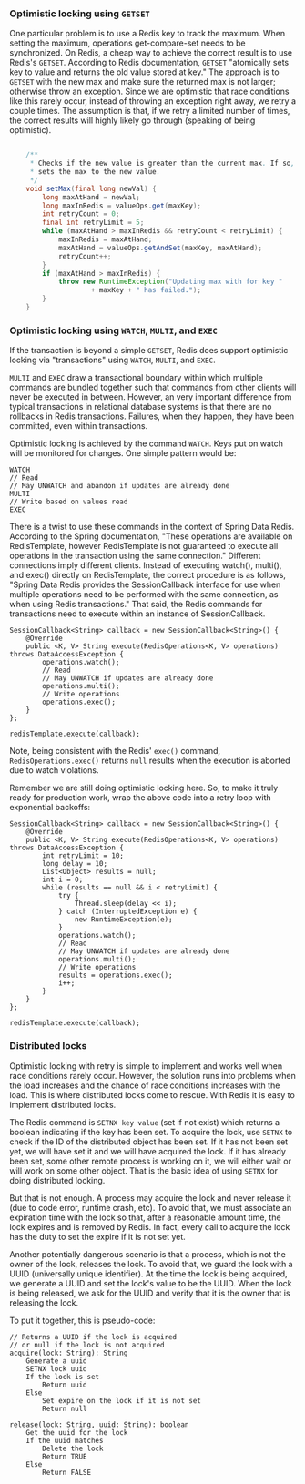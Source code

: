 ### Optimistic locking using `GETSET`

One particular problem is to use a Redis key to track the maximum. When setting the maximum, operations get-compare-set needs to be synchronized. On Redis, a cheap way to achieve the correct result is to use Redis's `GETSET`. According to Redis documentation, `GETSET` "atomically sets key to value and returns the old value stored at key."  The approach is to `GETSET` with the new max and make sure the returned max is not larger; otherwise throw an exception. Since we are optimistic that race conditions like this rarely occur, instead of throwing an exception right away, we retry a couple times. The assumption is that, if we retry a limited number of times, the correct results will highly likely go through (speaking of being optimistic).

```java

    /**
     * Checks if the new value is greater than the current max. If so,
     * sets the max to the new value.
     */
    void setMax(final long newVal) {
        long maxAtHand = newVal;
        long maxInRedis = valueOps.get(maxKey);
        int retryCount = 0;
        final int retryLimit = 5;
        while (maxAtHand > maxInRedis && retryCount < retryLimit) {
            maxInRedis = maxAtHand;
            maxAtHand = valueOps.getAndSet(maxKey, maxAtHand);
            retryCount++;
        }
        if (maxAtHand > maxInRedis) {
            throw new RuntimeException("Updating max with for key "
                    + maxKey + " has failed.");
        }
    }

```

### Optimistic locking using `WATCH`, `MULTI`, and `EXEC`

If the transaction is beyond a simple `GETSET`, Redis does support optimistic locking via "transactions" using `WATCH`, `MULTI`, and `EXEC`.

`MULTI` and `EXEC` draw a transactional boundary within which multiple commands are bundled together such that commands from other clients will never be executed in between.  However, an very important difference from typical transactions in relational database systems is that there are no rollbacks in Redis transactions.  Failures, when they happen, they have been committed, even within transactions.

Optimistic locking is achieved by the command `WATCH`.  Keys put on watch will be monitored for changes.  One simple pattern would be:

    WATCH
    // Read
    // May UNWATCH and abandon if updates are already done
    MULTI
    // Write based on values read
    EXEC

There is a twist to use these commands in the context of Spring Data Redis.  According to the Spring documentation, "These operations are available on RedisTemplate, however RedisTemplate is not guaranteed to execute all operations in the transaction using the same connection."  Different connections imply different clients.  Instead of executing watch(), multi(), and exec() directly on RedisTemplate, the correct procedure is as follows, "Spring Data Redis provides the SessionCallback interface for use when multiple operations need to be performed with the same connection, as when using Redis transactions."  That said, the Redis commands for transactions need to execute within an instance of SessionCallback.

    SessionCallback<String> callback = new SessionCallback<String>() {
        @Override
        public <K, V> String execute(RedisOperations<K, V> operations) throws DataAccessException {
            operations.watch();
            // Read
            // May UNWATCH if updates are already done
            operations.multi();
            // Write operations
            operations.exec();
        }
    };

    redisTemplate.execute(callback);

Note, being consistent with the Redis' `exec()` command, `RedisOperations.exec()` returns `null` results when the execution is aborted due to watch violations.

Remember we are still doing optimistic locking here.  So, to make it truly ready for production work, wrap the above code into a retry loop with exponential backoffs:

    SessionCallback<String> callback = new SessionCallback<String>() {
        @Override
        public <K, V> String execute(RedisOperations<K, V> operations) throws DataAccessException {
            int retryLimit = 10;
            long delay = 10;
            List<Object> results = null;
            int i = 0;
            while (results == null && i < retryLimit) {
                try {
                    Thread.sleep(delay << i);
                } catch (InterruptedException e) {
                    new RuntimeException(e);
                }
                operations.watch();
                // Read
                // May UNWATCH if updates are already done
                operations.multi();
                // Write operations
                results = operations.exec();
                i++;
            }
        }
    };

    redisTemplate.execute(callback);

### Distributed locks

Optimistic locking with retry is simple to implement and works well when race conditions rarely occur. However, the solution runs into problems when the load increases and the chance of race conditions increases with the load.  This is where distributed locks come to rescue. With Redis it is easy to implement distributed locks.

The Redis command is `SETNX key value` (set if not exist) which returns a boolean indicating if the key has been set. To acquire the lock, use `SETNX` to check if the ID of the distributed object has been set. If it has not been set yet, we will have set it and we will have acquired the lock. If it has already been set, some other remote process is working on it, we will either wait or will work on some other object. That is the basic idea of using `SETNX` for doing distributed locking.

But that is not enough. A process may acquire the lock and never release it (due to code error, runtime crash, etc). To avoid that, we must associate an expiration time with the lock so that, after a reasonable amount time, the lock expires and is removed by Redis. In fact, every call to acquire the lock has the duty to set the expire if it is not set yet.

Another potentially dangerous scenario is that a process, which is not the owner of the lock, releases the lock. To avoid that, we guard the lock with a UUID (universally unique identifier). At the time the lock is being acquired, we generate a UUID and set the lock's value to be the UUID. When the lock is being released, we ask for the UUID and verify that it is the owner that is releasing the lock.

To put it together, this is pseudo-code:

    // Returns a UUID if the lock is acquired
    // or null if the lock is not acquired
    acquire(lock: String): String
        Generate a uuid
        SETNX lock uuid
        If the lock is set
            Return uuid
        Else
            Set expire on the lock if it is not set
            Return null

    release(lock: String, uuid: String): boolean
        Get the uuid for the lock
        If the uuid matches
            Delete the lock
            Return TRUE
        Else
            Return FALSE